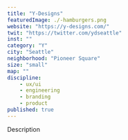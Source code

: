 ```yaml
---
title: "Y-Designs"
featuredImage: ./-hamburgers.png
website: "https://y-designs.com/"
twit: "https://twitter.com/ydseattle"
inst: ""
category: "Y"
city: "Seattle"
neighborhood: "Pioneer Square"
size: "small"
map: ""
discipline:
    - ux/ui
    - engineering
    - branding
    - product
published: true
---
```


Description
